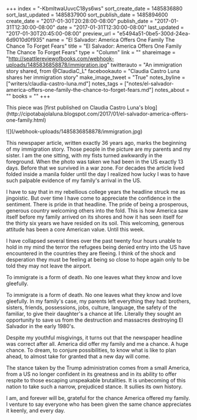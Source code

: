 +++
index = "-KbmltwaUuvcC18ys6ws"
sort_create_date = 1485836880
sort_last_updated = 1485837900
sort_publish_date = 1485894600
create_date = "2017-01-30T20:28:00-08:00"
publish_date = "2017-01-31T12:30:00-08:00"
date = "2017-01-31T12:30:00-08:00"
last_updated = "2017-01-30T20:45:00-08:00"
preview_url = "e5494a51-0be5-300d-24ea-6d9010d0f935"
name = "El Salvador: America Offers One Family The Chance To Forget Fears"
title = "El Salvador: America Offers One Family The Chance To Forget Fears"
type = "Column"
link = ""
shareimage = "http://seattlereviewofbooks.com/webhook-uploads/1485836858878/immigration.jpg"
twitterauto = "An immigration story shared, from @ClaudiaC_L"
facebookauto = "Claudia Castro Luna shares her immigration story"
make_image_tweet = "True"
notes_byline = ["writers/claudia-castro-luna.md"]
notes_tags = ["notes/el-salvador-america-offers-one-family-the-chance-to-forget-fears.md"]
notes_about = ""
books = ""
+++
<p class="intro">This piece was [first published on Claudia Castro Luna's blog](http://cipotabajolaluna.blogspot.com/2017/01/el-salvador-america-offers-one-family.html)</p>

<p class="image">![](/webhook-uploads/1485836858878/immigration.jpg)</p>

This newspaper article, written exactly 36 years ago, marks the beginning of my immigration story. Those people in the picture are my parents and my sister. I am the one sitting, with my fists turned awkwardly in the foreground. When the photo was taken we had been in the US exactly 13 days. Before that we survived in a war zone. For decades the article lived folded inside a manila folder until the day I realized how lucky I was to have such palpable evidence of my family's arrival in the US.

I have to say that in my rebellious college years the headline struck me as jingoistic. But over time I have come to appreciate the confidence in the sentiment. There is pride in that headline. The pride of being a prosperous, generous country welcoming others into the fold. This is how America saw itself before my family arrived on its shores and how it has seen itself for the thirty six years we have resided on its soil. This welcoming, generous attitude has been a core American value. Until this week.

I have collapsed several times over the past twenty four hours unable to hold in my mind the terror the refugees being denied entry into the US have encountered in the countries they are fleeing. I think of the shock and desperation they must be feeling at being so close to hope again only to be told they may not leave the airport.

<p class="pull-quote">To immigrate is a form of death. No one leaves what they know and love gleefully.</p>

To immigrate is a form of death. No one leaves what they know and love gleefully. In my family's case, my parents left everything they had: brothers, sisters, friends, possessions, jobs, culture, language, the safety of the familiar, to give their daughter's a chance at life. Literally they sought an opportunity to save us from the destruction and massacres destroying El Salvador in the early 1980's.

Despite my youthful misgivings, it turns out that the newspaper headline was correct after all. America did offer my family and me a chance. A huge chance. To dream, to conjure possibilities, to know what is like to plan ahead, to almost take for granted that a new day will come.

The stance taken by the Trump administration comes from a small America, from a US no longer confident in its greatness and in its ability to offer respite to those escaping unspeakable brutalities. It is unbecoming of this nation to take such a narrow, prejudiced stance. It sullies its own history.

I am, and forever will be, grateful for the chance America offered my family. I venture to say everyone who has been given the same chance appreciates it keenly, and every day.